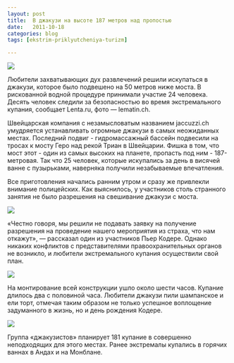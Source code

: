 ```yaml
---
layout: post
title:  В джакузи на высоте 187 метров над пропостью
date:   2011-10-18
categories: blog
tags: [ekstrim-priklyutcheniya-turizm]

---
```


![]({{site.baseurl}}/img/posts/djakuzi_187_metrov_1.jpg)

Любители захватывающих дух развлечений решили искупаться в джакузи, которое было подвешено на 50 метров ниже моста. В рискованной водной процедуре принимали участие 24 человека. Десять человек следили за безопасностью во время экстремального купания, сообщает Lenta.ru, фото — lematin.ch.

Швейцарская компания с незамысловатым названием jaccuzzi.ch умудряется устанавливать огромные джакузи в самых неожиданных местах. Последний подвиг - гидромассажный бассейн подвесили на тросах к мосту Геро над рекой Триан в Швейцарии. Фишка в том, что мост этот - один из самых высоких на планете, пропасть под ним - 187-метровая. Так что 25 человек, которые искупались за день в висячей ванне с пузырьками, наверняка получили незабываемые впечатления.

Все приготовления начались ранним утром и сразу же привлекли внимание полицейских. Как выяснилось, у участников столь странного занятия не было разрешения на свешивание джакузи с моста.

![](http://news.mail.ru/pic/96/db/1156022_700_525_source.jpg)

«Честно говоря, мы решили не подавать заявку на получение разрешения на проведение нашего мероприятия из страха, что нам откажут», — рассказал один из участников Пьер Кодере. Однако никаких конфликтов с представителями правоохранительных органов не возникло, и любители экстремального купания осуществили свой план.

![](http://news.mail.ru/pic/a0/65/1156023_700_465_source.jpg)

На монтирование всей конструкции ушло около шести часов. Купание длилось два с половиной часа. Любители джакузи пили шампанское и ели торт, отмечая таким образом не только успешное воплощение задуманного в жизнь, но и день рождения Кодере.

![](http://news.mail.ru/pic/04/66/1156029_467_700_source.jpg)

Группа «джакузистов» планирует 181 купание в совершенно неподходящих для этого местах. Ранее экстремалы купались в горячих ваннах в Андах и на Монблане. 
